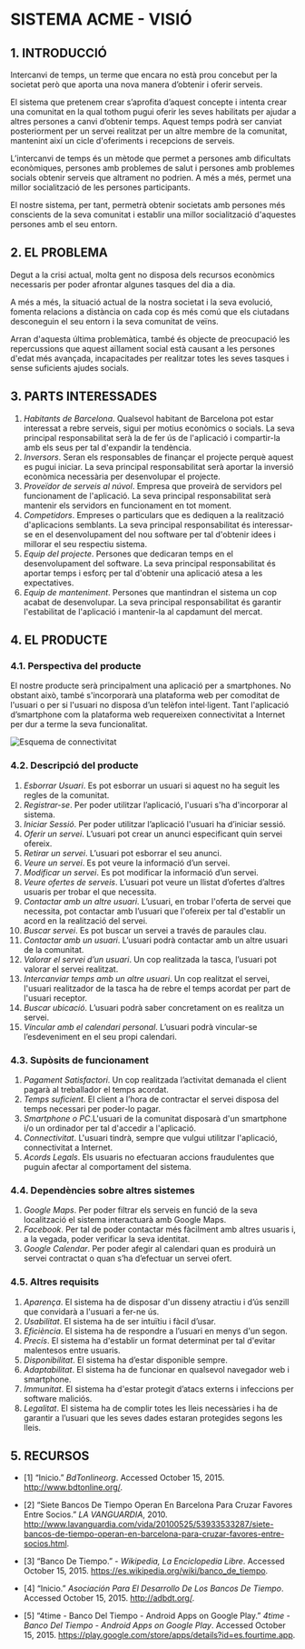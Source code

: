 ﻿# **SISTEMA ACME - VISIÓ** #

## **1. INTRODUCCIÓ** ##


Intercanvi de temps, un terme que encara no està prou concebut per la societat però que aporta una nova manera d’obtenir i oferir serveis. 

El sistema que pretenem crear s’aprofita d’aquest concepte i intenta crear una comunitat en la qual tothom pugui oferir les seves habilitats per ajudar a altres persones a canvi d’obtenir temps. Aquest temps podrà ser canviat posteriorment per un servei realitzat per un altre membre de la comunitat, mantenint així un cicle d'oferiments i recepcions de serveis.

L’intercanvi de temps és un mètode que permet a persones amb dificultats econòmiques, persones amb problemes de salut i persones amb problemes socials obtenir serveis que altrament no podrien. A més a més, permet una millor socialització de les persones participants.

El nostre sistema, per tant, permetrà obtenir societats amb persones més conscients de la seva comunitat i establir una millor socialització d'aquestes persones amb el seu entorn. 


## **2. EL PROBLEMA** ##

Degut a la crisi actual, molta gent no disposa dels recursos econòmics necessaris per poder afrontar algunes tasques del dia a dia.
 
A més a més, la situació actual de la nostra societat i la seva evolució, fomenta relacions a distància on cada cop és més comú que els ciutadans desconeguin el seu entorn i la seva comunitat de veïns.

 Arran d'aquesta última problemàtica, també és objecte de preocupació les repercussions que aquest aïllament social està causant a les persones d'edat més avançada, incapacitades per realitzar totes les seves tasques i sense suficients ajudes socials. 


## **3. PARTS INTERESSADES** ##

1. *Habitants de Barcelona*. Qualsevol habitant de Barcelona pot estar interessat a rebre serveis, sigui per motius econòmics o socials. La seva principal responsabilitat serà la de fer ús de l'aplicació i compartir-la amb els seus per tal d'expandir la tendència.
2. *Inversors*. Seran els responsables de finançar el projecte perquè aquest es pugui iniciar. La seva principal responsabilitat serà aportar la inversió econòmica necessària per desenvolupar el projecte.
3. *Proveïdor de serveis al núvol*. Empresa que proveirà de servidors pel funcionament de l'aplicació. La seva principal responsabilitat serà mantenir els servidors en funcionament en tot moment.
4. *Competidors*. Empreses o particulars que es dediquen a la realització d'aplicacions semblants. La seva principal responsabilitat és interessar-se en el desenvolupament del nou software per tal d'obtenir idees i millorar el seu respectiu sistema.
5. *Equip del projecte*. Persones que dedicaran temps en el desenvolupament del software. La seva principal responsabilitat és aportar temps i esforç per tal d'obtenir una aplicació atesa a les expectatives.
6. *Equip de manteniment*. Persones que mantindran el sistema un cop acabat de desenvolupar. La seva principal responsabilitat és garantir l'estabilitat de l'aplicació i mantenir-la al capdamunt del mercat.


## **4. EL PRODUCTE** ##

### 4.1. Perspectiva del producte ###

El nostre producte serà principalment una aplicació per a smartphones. No obstant això, també s'incorporarà una plataforma web per comoditat de l'usuari o per si l'usuari no disposa d’un telèfon intel·ligent. Tant l'aplicació d’smartphone com la plataforma web requereixen connectivitat a Internet per dur a terme la seva funcionalitat.


![Esquema de connectivitat](https://bytebucket.org/AlbertSuarez/gps-up-23/raw/97148a1a27ccfb3e0d85c2fb93ae70f7a7f9e512/EsquemaDeConnectivitat.png?token=499c5cb1928375b8cab567f7a993c08ff775e0b6)

### 4.2. Descripció del producte ###

1. *Esborrar Usuari*. Es pot esborrar un usuari si aquest no ha seguit les regles de la comunitat.
2. *Registrar-se*. Per poder utilitzar l’aplicació, l'usuari s'ha d'incorporar al sistema. 
3. *Iniciar Sessió*. Per poder utilitzar l’aplicació l'usuari ha d’iniciar sessió. 
4. *Oferir un servei*. L’usuari pot crear un anunci especificant quin servei ofereix.
5. *Retirar un servei*. L’usuari pot esborrar el seu anunci.
6. *Veure un servei*. Es pot veure la informació d’un servei.
7. *Modificar un servei*. Es pot modificar la informació d’un servei.
6. *Veure ofertes de serveis*. L’usuari pot veure un llistat d’ofertes d’altres usuaris per trobar el que necessita.
8. *Contactar amb un altre usuari*. L’usuari, en trobar l'oferta de servei que necessita, pot contactar amb l’usuari que l'ofereix per tal d'establir un acord en la realització del servei.
9. *Buscar servei*. Es pot buscar un servei a través de paraules clau.
10. *Contactar amb un usuari*. L’usuari podrà contactar amb un altre usuari de la comunitat.
11. *Valorar el servei d’un usuari*. Un cop realitzada la tasca, l’usuari pot valorar el servei realitzat.
12. *Intercanviar temps amb un altre usuari*. Un cop realitzat el servei, l'usuari realitzador de la tasca ha de rebre el temps acordat per part de l'usuari receptor.
13. *Buscar ubicació*. L’usuari podrà saber concretament on es realitza un servei.
14. *Vincular amb el calendari personal*. L’usuari podrà vincular-se l’esdeveniment en el seu propi calendari.

 
### 4.3. Supòsits de funcionament ###

1. *Pagament Satisfactori*. Un cop realitzada l’activitat demanada el client pagarà al treballador el temps acordat.
2. *Temps suficient*. El client a l’hora de contractar el servei disposa del temps necessari per poder-lo pagar.
3. *Smartphone o PC*.L'usuari de la comunitat disposarà d'un smartphone i/o un ordinador per tal d'accedir a l'aplicació.
4. *Connectivitat*. L'usuari tindrà, sempre que vulgui utilitzar l'aplicació, connectivitat a Internet.
5. *Acords Legals*. Els usuaris no efectuaran accions fraudulentes que puguin afectar al comportament del sistema.
 
### 4.4. Dependències sobre altres sistemes ###

1. *Google Maps*. Per poder filtrar els serveis en funció de la seva localització el sistema interactuarà amb Google Maps.
2. *Facebook*. Per tal de poder contactar més fàcilment amb altres usuaris i, a la vegada, poder verificar la seva identitat.
1. *Google Calendar*. Per poder afegir al calendari quan es produirà un servei contractat o quan s’ha d’efectuar un servei ofert.

  
### 4.5. Altres requisits ###

1. *Aparença*. El sistema ha de disposar d'un disseny atractiu i d’ús senzill que convidarà a l'usuari a fer-ne ús.
2. *Usabilitat*. El sistema ha de ser intuïtiu i fàcil d’usar.
3. *Eficiència*. El sistema ha de respondre a l’usuari en menys d'un segon.
4. *Precís*. El sistema ha d'establir un format determinat per tal d'evitar malentesos entre usuaris.
5. *Disponibilitat*. El sistema ha d’estar disponible sempre.
6. *Adaptabilitat*. El sistema ha de funcionar en qualsevol navegador web i smartphone.
7. *Immunitat*. El sistema ha d'estar protegit d’atacs externs i infeccions per software maliciós.
8. *Legalitat*. El sistema ha de complir totes les lleis necessàries i ha de garantir a l’usuari que les seves dades estaran protegides segons les lleis.

## **5. RECURSOS** ##

* [1] “Inicio.” *BdTonlineorg*. Accessed October 15, 2015. http://www.bdtonline.org/.

* [2] “Siete Bancos De Tiempo Operan En Barcelona Para Cruzar Favores Entre Socios.” *LA VANGUARDIA*, 2010. http://www.lavanguardia.com/vida/20100525/53933533287/siete-bancos-de-tiempo-operan-en-barcelona-para-cruzar-favores-entre-socios.html.

* [3] “Banco De Tiempo.” - *Wikipedia, La Enciclopedia Libre*. Accessed October 15, 2015. https://es.wikipedia.org/wiki/banco_de_tiempo.

* [4] “Inicio.” *Asociación Para El Desarrollo De Los Bancos De Tiempo*. Accessed October 15, 2015. http://adbdt.org/.

* [5] “4time - Banco Del Tiempo - Android Apps on Google Play.” *4time - Banco Del Tiempo - Android Apps on Google Play*. Accessed October 15, 2015. https://play.google.com/store/apps/details?id=es.fourtime.app. 
